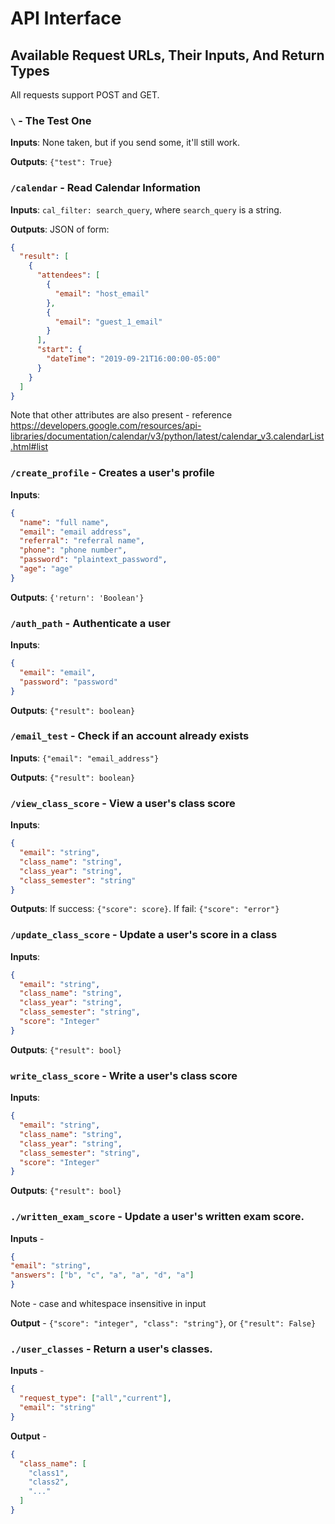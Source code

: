 # API Interface

## Available Request URLs, Their Inputs, And Return Types

All requests support POST and GET.

### `\` - The Test One

**Inputs**: None taken, but if you send some, it'll still work.

**Outputs**: `{"test": True}`

### `/calendar` - Read Calendar Information

**Inputs**: `cal_filter: search_query`, where `search_query` is a string.

**Outputs**: JSON of form:

```JSON
{
  "result": [
    {
      "attendees": [
        {
          "email": "host_email"
        },
        {
          "email": "guest_1_email"
        }
      ],
      "start": {
        "dateTime": "2019-09-21T16:00:00-05:00"
      }
    }
  ]
}
```

Note that other attributes are also present - reference https://developers.google.com/resources/api-libraries/documentation/calendar/v3/python/latest/calendar_v3.calendarList.html#list

### `/create_profile` - Creates a user's profile

**Inputs**:

```JSON
{
  "name": "full name",
  "email": "email address",
  "referral": "referral name",
  "phone": "phone number",
  "password": "plaintext_password",
  "age": "age"
}
```
**Outputs**: `{'return': 'Boolean'}`


### `/auth_path` - Authenticate a user

**Inputs**:
```JSON
{
  "email": "email",
  "password": "password"
}
```
**Outputs**: `{"result": boolean}`

### `/email_test` - Check if an account already exists

**Inputs**: `{"email": "email_address"}`

**Outputs**: `{"result": boolean}`

### `/view_class_score` - View a user's class score

**Inputs**:

```JSON
{
  "email": "string",
  "class_name": "string",
  "class_year": "string",
  "class_semester": "string"
}
```

**Outputs**:
If success: `{"score": score}`. If fail: `{"score": "error"}`

### `/update_class_score` - Update a user's score in a class

**Inputs**:
```JSON
{
  "email": "string",
  "class_name": "string",
  "class_year": "string",
  "class_semester": "string",
  "score": "Integer"
}
```

**Outputs**:
  `{"result": bool}`

### `write_class_score` - Write a user's class score

**Inputs**:
```JSON
{
  "email": "string",
  "class_name": "string",
  "class_year": "string",
  "class_semester": "string",
  "score": "Integer"
}
```

**Outputs**:
  `{"result": bool}`

### `./written_exam_score` - Update a user's written exam score.

**Inputs** -
```json
{
"email": "string",
"answers": ["b", "c", "a", "a", "d", "a"]
}
```
Note - case and whitespace insensitive in input

**Output** - `{"score": "integer", "class": "string"}`, or `{"result": False}`

### `./user_classes` - Return a user's classes.

**Inputs** -
```json
{
  "request_type": ["all","current"],
  "email": "string"
}
```

**Output** -

```json
{
  "class_name": [
    "class1",
    "class2",
    "..."
  ]
}
```
